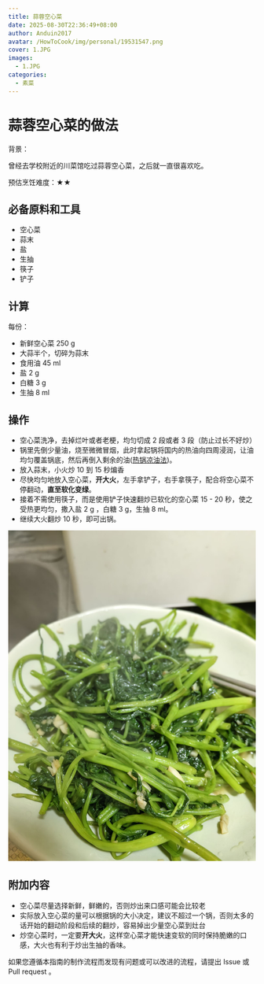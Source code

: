 ```yaml
---
title: 蒜蓉空心菜
date: 2025-08-30T22:36:49+08:00
author: Anduin2017
avatar: /HowToCook/img/personal/19531547.png
cover: 1.JPG
images:
  - 1.JPG
categories:
  - 素菜
---
```


# 蒜蓉空心菜的做法

背景：

曾经去学校附近的川菜馆吃过蒜蓉空心菜，之后就一直很喜欢吃。

预估烹饪难度：★★

## 必备原料和工具

* 空心菜
* 蒜末
* 盐
* 生抽
* 筷子
* 铲子

## 计算

每份：

* 新鲜空心菜 250 g
* 大蒜半个，切碎为蒜末
* 食用油 45 ml
* 盐 2 g
* 白糖 3 g
* 生抽 8 ml

## 操作

* 空心菜洗净，去掉烂叶或者老梗，均匀切成 2 段或者 3 段（防止过长不好炒）
* 锅里先倒少量油，烧至微微冒烟，此时拿起锅将国内的热油向四周浸润，让油均匀覆盖锅底，然后再倒入剩余的油([热锅凉油法](https://cook.aiursoft.cn/tips/learn/%E5%AD%A6%E4%B9%A0%E7%82%92%E4%B8%8E%E7%85%8E/?h=%E7%83%AD%E9%94%85#_5))。
* 放入蒜末，小火炒 10 到 15 秒煸香
* 尽快均匀地放入空心菜，**开大火**，左手拿铲子，右手拿筷子，配合将空心菜不停翻动，**直至软化变绿**。
* 接着不需使用筷子，而是使用铲子快速翻炒已软化的空心菜 15 - 20 秒，使之受热更均匀，撒入盐 2 g ，白糖 3 g，生抽 8 ml。
* 继续大火翻炒 10 秒，即可出锅。

![示例菜成品](./1.JPG)

## 附加内容

* 空心菜尽量选择新鲜，鲜嫩的，否则炒出来口感可能会比较老
* 实际放入空心菜的量可以根据锅的大小决定，建议不超过一个锅，否则太多的话开始的翻动阶段和后续的翻炒，容易掉出少量空心菜到灶台
* 炒空心菜时，一定要**开大火**，这样空心菜才能快速变软的同时保持脆嫩的口感，大火也有利于炒出生抽的香味。

如果您遵循本指南的制作流程而发现有问题或可以改进的流程，请提出 Issue 或 Pull request 。
